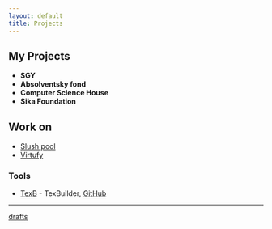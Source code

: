 ```yaml
---
layout: default
title: Projects
---
```


## My Projects

* __SGY__
* __Absolventsky fond__
* __Computer Science House__
* __Sika Foundation__

## Work on

* [Slush pool](https://mining.bitcoin.cz)
* [Virtufy](https://virtufy.cz)

### Tools

* [TexB](texb.html) - TexBuilder, [GitHub](https://github.com/ondrejsika/texb)


---

[drafts](drafts.html)

